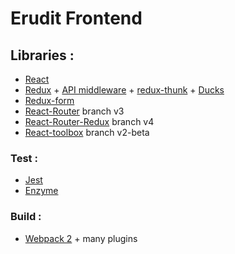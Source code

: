 # Erudit Frontend

## Libraries :

* [React](https://facebook.github.io/react/)
* [Redux](http://redux.js.org/) + [API middleware](https://github.com/agraboso/redux-api-middleware) + [redux-thunk](https://github.com/gaearon/redux-thunk) + [Ducks](https://github.com/erikras/ducks-modular-redux)
* [Redux-form](http://redux-form.com/6.6.1/)
* [React-Router](https://github.com/ReactTraining/react-router)  branch v3
* [React-Router-Redux](https://github.com/reactjs/react-router-redux) branch v4
* [React-toolbox](https://github.com/react-toolbox/react-toolbox) branch v2-beta

### Test :
* [Jest](https://facebook.github.io/jest/)
* [Enzyme](http://airbnb.io/enzyme/)

### Build :
* [Webpack 2](https://webpack.js.org/) + many plugins
